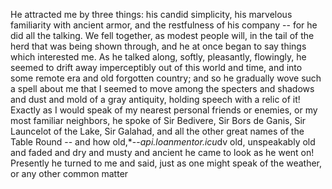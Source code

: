 He attracted me by three things: his candid simplicity, his marvelous familiarity with ancient armor, and the restfulness of his company -- for he did all the talking. We fell together, as modest people will, in the tail of the herd that was being shown through, and he at once began to say things which interested me. As he talked along, softly, pleasantly, flowingly, he seemed to drift away imperceptibly out of this world and time, and into some remote era and old forgotten country; and so he gradually wove such a spell about me that I seemed to move among the specters and shadows and dust and mold of a gray antiquity, holding speech with a relic of it! Exactly as I would speak of my nearest personal friends or enemies, or my most familiar neighbors, he spoke of Sir Bedivere, Sir Bors de Ganis, Sir Launcelot of the Lake, Sir Galahad, and all the other great names of the Table Round -- and how old,*--*api.loanmentor.icu*dv old, unspeakably old and faded and dry and musty and ancient he came to look as he went on! Presently he turned to me and said, just as one might speak of the weather, or any other common matter
